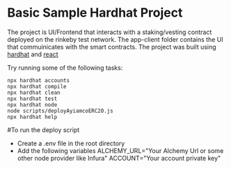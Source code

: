 # Basic Sample Hardhat Project

The project is UI/Frontend that interacts with a staking/vesting contract deployed on the rinkeby test network. The app-client folder contains the UI that commuinicates with the smart contracts. The project was built using [hardhat](https://hardhat.org/) and [react](https://reactjs.org/)

Try running some of the following tasks:

```shell
npx hardhat accounts
npx hardhat compile
npx hardhat clean
npx hardhat test
npx hardhat node
node scripts/deployAyiamcoERC20.js
npx hardhat help
```

#To run the deploy script

- Create a .env file in the root directory
- Add the following variables ALCHEMY_URL="Your Alchemy Url or some other node provider like Infura" ACCOUNT="Your account private key"
